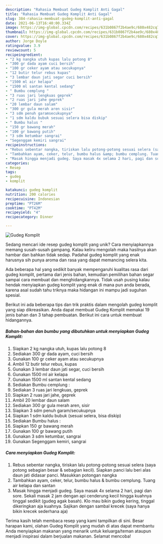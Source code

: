 ```yaml
---
description: "Rahasia Membuat Gudeg Komplit Anti Gagal"
title: "Rahasia Membuat Gudeg Komplit Anti Gagal"
slug: 384-rahasia-membuat-gudeg-komplit-anti-gagal
date: 2021-06-13T16:40:00.334Z
image: https://img-global.cpcdn.com/recipes/631b0867f2b4ae9c/680x482cq70/gudeg-komplit-foto-resep-utama.jpg
thumbnail: https://img-global.cpcdn.com/recipes/631b0867f2b4ae9c/680x482cq70/gudeg-komplit-foto-resep-utama.jpg
cover: https://img-global.cpcdn.com/recipes/631b0867f2b4ae9c/680x482cq70/gudeg-komplit-foto-resep-utama.jpg
author: Jorge Doyle
ratingvalue: 3.9
reviewcount: 5
recipeingredient:
- "2 kg nangka utuh kupas lalu potong 8"
- "300 gr dada ayam cuci bersih"
- "100 gr ceker ayam atau secukupnya"
- "12 butir telur rebus kupas"
- "3 lembar daun jati segar cuci bersih"
- "1500 ml air kelapa"
- "1500 ml santan kental sedang"
- " Bumbu cemplung "
- "3 ruas jari lengkuas geprek"
- "2 ruas jari jahe geprek"
- "20 lembar daun salam"
- "300 gr gula merah aren sisir"
- "3 sdm penuh garamsecukupnya"
- "1 sdm kaldu bubuk sesuai selera bisa diskip"
- " Bumbu halus "
- "150 gr bawang merah"
- "100 gr bawang putih"
- "3 sdm ketumbar sangrai"
- "Segenggam kemiri sangrai"
recipeinstructions:
- "Rebus sebentar nangka, tiriskan lalu potong-potong sesuai selera (saya potong sebagian besar &amp; sebagian kecil). Siapkan panci lalu beri alas daun jati didasar panci. Masukkan potongan nangka"
- "Tambahkan ayam, ceker, telur, bumbu halus &amp; bumbu cemplung. Tuang air kelapa dan santan"
- "Masak hingga menjadi gudeg. Saya masak 4x selama 2 hari, pagi dan sore. Sekali masak 2 jam dengan api cenderung kecil hingga kuahnya tinggal sedikit (gudeg agak basah). Klo mau bikin gudeg kering, tinggal dikeringkan aja kuahnya. Sajikan dengan sambal krecek (saya hanya bikin krecek sederhana aja)"
categories:
- Resep
tags:
- gudeg
- komplit

katakunci: gudeg komplit 
nutrition: 200 calories
recipecuisine: Indonesian
preptime: "PT26M"
cooktime: "PT42M"
recipeyield: "4"
recipecategory: Dinner

---
```



![Gudeg Komplit](https://img-global.cpcdn.com/recipes/631b0867f2b4ae9c/680x482cq70/gudeg-komplit-foto-resep-utama.jpg)

Sedang mencari ide resep gudeg komplit yang unik? Cara menyiapkannya memang susah-susah gampang. Kalau keliru mengolah maka hasilnya akan hambar dan bahkan tidak sedap. Padahal gudeg komplit yang enak harusnya sih punya aroma dan rasa yang dapat memancing selera kita.



Ada beberapa hal yang sedikit banyak mempengaruhi kualitas rasa dari gudeg komplit, pertama dari jenis bahan, kemudian pemilihan bahan segar sampai cara membuat dan menghidangkannya. Tidak usah pusing kalau hendak menyiapkan gudeg komplit yang enak di mana pun anda berada, karena asal sudah tahu triknya maka hidangan ini mampu jadi suguhan spesial.


Berikut ini ada beberapa tips dan trik praktis dalam mengolah gudeg komplit yang siap dikreasikan. Anda dapat membuat Gudeg Komplit memakai 19 jenis bahan dan 3 tahap pembuatan. Berikut ini cara untuk membuat hidangannya.

<!--inarticleads1-->

##### Bahan-bahan dan bumbu yang dibutuhkan untuk menyiapkan Gudeg Komplit:

1. Siapkan 2 kg nangka utuh, kupas lalu potong 8
1. Sediakan 300 gr dada ayam, cuci bersih
1. Gunakan 100 gr ceker ayam atau secukupnya
1. Ambil 12 butir telur rebus, kupas
1. Gunakan 3 lembar daun jati segar, cuci bersih
1. Gunakan 1500 ml air kelapa
1. Gunakan 1500 ml santan kental sedang
1. Sediakan  Bumbu cemplung :
1. Sediakan 3 ruas jari lengkuas, geprek
1. Siapkan 2 ruas jari jahe, geprek
1. Ambil 20 lembar daun salam
1. Sediakan 300 gr gula merah aren, sisir
1. Siapkan 3 sdm penuh garam/secukupnya
1. Siapkan 1 sdm kaldu bubuk (sesuai selera, bisa diskip)
1. Sediakan  Bumbu halus :
1. Siapkan 150 gr bawang merah
1. Gunakan 100 gr bawang putih
1. Gunakan 3 sdm ketumbar, sangrai
1. Gunakan Segenggam kemiri, sangrai




<!--inarticleads2-->

##### Cara menyiapkan Gudeg Komplit:

1. Rebus sebentar nangka, tiriskan lalu potong-potong sesuai selera (saya potong sebagian besar &amp; sebagian kecil). Siapkan panci lalu beri alas daun jati didasar panci. Masukkan potongan nangka
1. Tambahkan ayam, ceker, telur, bumbu halus &amp; bumbu cemplung. Tuang air kelapa dan santan
1. Masak hingga menjadi gudeg. Saya masak 4x selama 2 hari, pagi dan sore. Sekali masak 2 jam dengan api cenderung kecil hingga kuahnya tinggal sedikit (gudeg agak basah). Klo mau bikin gudeg kering, tinggal dikeringkan aja kuahnya. Sajikan dengan sambal krecek (saya hanya bikin krecek sederhana aja)




Terima kasih telah membaca resep yang kami tampilkan di sini. Besar harapan kami, olahan Gudeg Komplit yang mudah di atas dapat membantu Anda menyiapkan makanan yang menarik untuk keluarga/teman ataupun menjadi inspirasi dalam berjualan makanan. Selamat mencoba!
